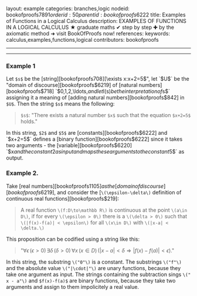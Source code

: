 layout: example
categories: branches,logic
nodeid: bookofproofs$7891
orderid: 50
parentid: bookofproofs$6222
title: Examples of Functions in a Logical Calculus
description: EXAMPLES OF FUNCTIONS IN A LOGICAL CALCULUS &#9733; graduate maths &#10004; step by step &#10010; by the axiomatic method &#10140; visit BookOfProofs now!
references: 
keywords: calculus,examples,functions,logical
contributors: bookofproofs

---


---

### Example 1

Let `$s$` be the [string][bookofproofs$708] [$\exists x:x+2=5$", let `$U$` be the "domain of discourse][bookofproofs$6219] of [natural numbers][bookofproofs$718] `$0,1,2,\ldots,$` and let `$I(s)$` be the interpretation of `$s$` assigning it a meaning of [adding natural numbers][bookofproofs$842] in `$U$`. Then the string `$s$` means the following:

> `$s$`: "There exists a natural number `$x$` such that the equation `$x+2=5$` holds."

In this string, `$2$` and `$5$` are [constants][bookofproofs$6222] and `$x+2=5$` defines a [binary function][bookofproofs$6222] since it takes two arguments - the  [variable][bookofproofs$6220] `$x$` and the constant `$2$` as input and maps these arguments to the constant `$5$` as output.

### Example 2.

Take [real numbers][bookofproofs$1105] as the [domain of discourse][bookofproofs$6219], and consider the [`\(\epsilon-\delta\)` definition of continuous real functions][bookofproofs$219]:

> A real function `\(f:D\to\mathbb R\)` is continuous at the point `\(a\in D\)`, if for every `\(\epsilon > 0\)` there is a `\(\delta > 0\)` such that `\(|f(x)-f(a)| < \epsilon\)` for all `\(x\in D\)` with `\(|x-a| < \delta.\)`

This proposition can be codified using a string like this:

> "$\forall\epsilon\,(\epsilon > 0)\,\exists\delta\,(\delta > 0)\,\forall x\,(x\in D)\,(|x-a|<\delta\Longrightarrow|f(x)-f(a)|<\epsilon).$"

In this string, the substring `\("0"\)` is a constant. The substrings `\("f"\)` and the absolute value `\("|\cdot|"\)` are unary functions, because they take one argument as input. The strings containing the subtraction sings `\(" x - a"\)` and `$f(x)-f(a)$` are binary functions, because they take two arguments and assign to them impolicitely a real value.
